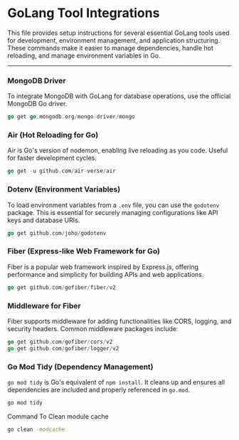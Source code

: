 # GoLang Tool Integrations
This file provides setup instructions for several essential GoLang tools used for development, environment management, and application structuring. These commands make it easier to manage dependencies, handle hot reloading, and manage environment variables in Go.

---

### MongoDB Driver
To integrate MongoDB with GoLang for database operations, use the official MongoDB Go driver. 

```go
go get go.mongodb.org/mongo-driver/mongo
```

### Air (Hot Reloading for Go)
Air is Go's version of nodemon, enabling live reloading as you code. Useful for faster development cycles.

```go
go get -u github.com/air-verse/air
```

### Dotenv (Environment Variables)
To load environment variables from a `.env` file, you can use the `godotenv` package. This is essential for securely managing configurations like API keys and database URIs.

```go
go get github.com/joho/godotenv
```

### Fiber (Express-like Web Framework for Go)
Fiber is a popular web framework inspired by Express.js, offering performance and simplicity for building APIs and web applications.

```go
go get github.com/gofiber/fiber/v2
```

### Middleware for Fiber
Fiber supports middleware for adding functionalities like CORS, logging, and security headers. Common middleware packages include:

```go
go get github.com/gofiber/cors/v2
go get github.com/gofiber/logger/v2
```

### Go Mod Tidy (Dependency Management)
`go mod tidy` is Go's equivalent of `npm install`. It cleans up and ensures all dependencies are included and properly referenced in `go.mod`.

```bash
go mod tidy
```

Command To Clean module cache 
```bash
go clean -modcache
```
